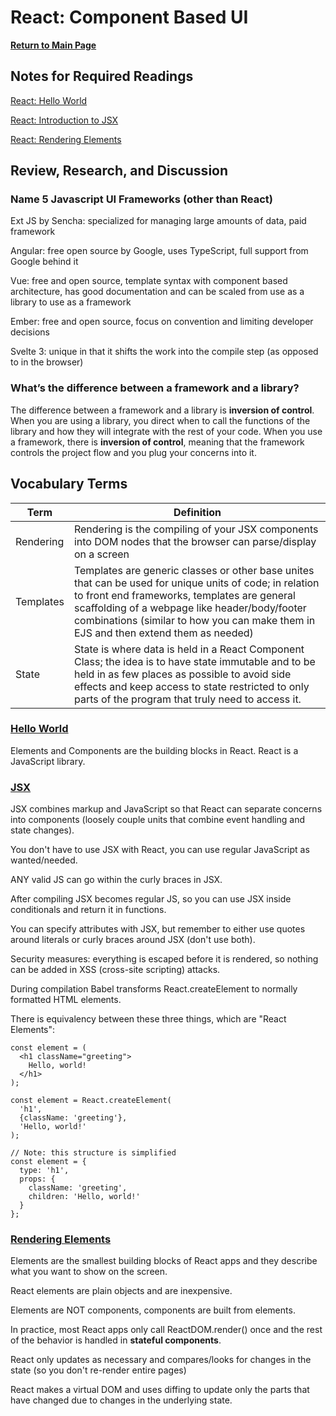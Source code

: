 # React: Component Based UI

**[Return to Main Page](https://annethor.github.io/reading-notes/)**

## Notes for Required Readings

[React: Hello World](#hello-world)

[React: Introduction to JSX](#jsx)

[React: Rendering Elements](#rendering-elements)

## Review, Research, and Discussion

### Name 5 Javascript UI Frameworks (other than React)

Ext JS by Sencha: specialized for managing large amounts of data, paid framework

Angular: free open source by Google, uses TypeScript, full support from Google behind it

Vue: free and open source, template syntax with component based architecture, has good documentation and can be scaled from use as a library to use as a framework

Ember: free and open source, focus on convention and limiting developer decisions  

Svelte 3: unique in that it shifts the work into the compile step (as opposed to in the browser)

### What’s the difference between a framework and a library?

The difference between a framework and a library is **inversion of control**. When you are using a library, you direct when to call the functions of the library and how they will integrate with the rest of your code. When you use a framework, there is **inversion of control**, meaning that the framework controls the project flow and you plug your concerns into it.


## Vocabulary Terms

Term | Definition
---- | ----------
Rendering | Rendering is the compiling of your JSX components into DOM nodes that the browser can parse/display on a screen
Templates | Templates are generic classes or other base unites that can be used for unique units of code; in relation to front end frameworks, templates are general scaffolding of a webpage like header/body/footer combinations (similar to how you can make them in EJS and then extend them as needed)
State | State is where data is held in a React Component Class; the idea is to have state immutable and to be held in as few places as possible to avoid side effects and keep access to state restricted to only parts of the program that truly need to access it.

### [Hello World](https://reactjs.org/docs/hello-world.html)

Elements and Components are the building blocks in React. React is a JavaScript library.

### [JSX](https://reactjs.org/docs/introducing-jsx.html)

JSX combines markup and JavaScript so that React can separate concerns into components (loosely couple units that combine event handling and state changes).

You don't have to use JSX with React, you can use regular JavaScript as wanted/needed.

ANY valid JS can go within the curly braces in JSX.

After compiling JSX becomes regular JS, so you can use JSX inside conditionals and return it in functions.

You can specify attributes with JSX, but remember to either use quotes around literals or curly braces around JSX (don't use both).

Security measures: everything is escaped before it is rendered, so nothing can be added in XSS (cross-site scripting) attacks.

During compilation Babel transforms React.createElement to normally formatted HTML elements.

There is equivalency between these three things, which are "React Elements":

```JSX
const element = (
  <h1 className="greeting">
    Hello, world!
  </h1>
);

const element = React.createElement(
  'h1',
  {className: 'greeting'},
  'Hello, world!'
);

// Note: this structure is simplified
const element = {
  type: 'h1',
  props: {
    className: 'greeting',
    children: 'Hello, world!'
  }
};
```

### [Rendering Elements](https://reactjs.org/docs/rendering-elements.html)

Elements are the smallest building blocks of React apps and they describe what you want to show on the screen.

React elements are plain objects and are inexpensive.

Elements are NOT components, components are built from elements.

In practice, most React apps only call ReactDOM.render() once and the rest of the behavior is handled in **stateful components**.

React only updates as necessary and compares/looks for changes in the state (so you don't re-render entire pages)

React makes a virtual DOM and uses diffing to update only the parts that have changed due to changes in the underlying state.
